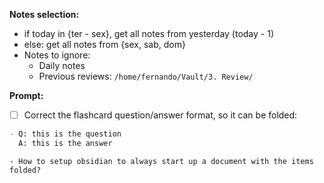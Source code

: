 

**Notes selection:**
- if today in {ter - sex}, get all notes from yesterday (today - 1)
- else: get all notes from {sex, sab, dom}
- Notes to ignore:
    - Daily notes
    - Previous reviews: `/home/fernando/Vault/3. Review/`

**Prompt:**
- [ ] Correct the flashcard question/answer format, so it can be folded:
```md
- Q: this is the question
  A: this is the answer
```
    - How to setup obsidian to always start up a document with the items folded?
